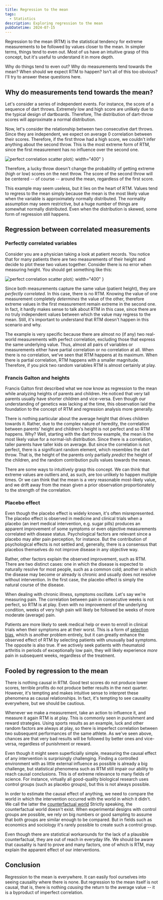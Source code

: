 ```yaml
---
title: Regression to the mean
tags:
  - Statistics
description: Exploring regression to the mean
pubDatetime: 2024-07-15
---
```


Regression to the mean (RTM) is the statistical tendency for extreme measurements to be followed by values closer to the mean. In simpler terms, things tend to even out. Most of us have an intuitive grasp of this concept, but it's useful to understand it in more depth.

Why do things tend to even out? Why do measurements tend towards the mean? When should we expect RTM to happen? Isn't all of this too obvious? I'll try to answer these questions here.

## Why do measurements tend towards the mean?

Let's consider a series of independent events. For instance, the score of a sequence of dart throws. Extremely low and high score are unlikely due to the typical design of dartboards. Therefore, The distribution of dart-throw scores will approximate a normal distribution.

Now, let's consider the relationship between two consecutive dart throws. Since they are independent, we expect on average 0 correlation between their scores. Therefore, if the first throw had a high score, we couldn't infer anything about the second throw. This is the most extreme form of RTM, since the first measurement has no influence over the second one.

![perfect correlation scatter plot](@assets/images/regression_mean/no_correlation_scatter_plot.png){: width="400" }

Therefore, a lucky throw doesn't change the probability of getting extreme (high or low) scores on the next throw. The score of the second throw will be centered -- of course -- around the mean, regardless of the first score.

This example may seem useless, but it lies on the heart of RTM. Values tend to regress to the mean simply because the mean is the most likely value when the variable is approximately normally distributed. The normality assumption may seem restrictive, but a huge number of things are somewhat normally distributed. Even when the distribution is skewed, some form of regression still happens.

## Regression between correlated measurements

### Perfectly correlated variables

Consider you are a physician taking a look at patient records. You notice that for many patients there are two measurements of their height and decide to plot these two values together. Consider there is no error when measuring height. You should get something like this:

![perfect correlation scatter plot](@assets/images/regression_mean/perfect_correlation_scatter_plot.png){: width="400" }

Since both measurements capture the same value (patient height), they are _perfectly correlated_. In this case, there is no RTM. Knowing the value of one measurement completely _determines_ the value of the other, therefore extreme values in the first measurement remain extreme in the second one. In fact, it hardly makes sense to talk about RTM in this case, since there are no truly independent values between which the value may regress to the mean. Still, it's important to understand that RTM doesn't happen in this scenario and why.

The example is very specific because there are almost no (if any) two real-world measurements with perfect correlation, excluding those that express the same underlying value. Thus, almost all pairs of variables or measurements either have partial correlation or no correlation at all. When there is no correlation, we've seen that RTM happens at its maximum. When there is partial correlation, RTM happens with a smaller magnitude. Therefore, if you pick two random variables RTM is almost certainly at play.

### Francis Galton and heights

Francis Galton first described what we now know as regression to the mean while analyzing heights of parents and children. He noticed that very tall parents usually have shorter children and vice-versa. Even though our understanding of genetics was lacking at the time, this observation laid the foundation to the concept of RTM and regression analysis more generally.

There is nothing particular about the average height that drives children towards it. Rather, due to the complex nature of heredity, the correlation between parents' height and children's height is not perfect and so RTM happens. Why? Well, starting with the dart throw example, the mean is the most likely value for a normal-ish distribution. Since there is a correlation, taller parents have taller kids on average. But since the correlation is not perfect, there is a significant random element, which resembles the dart throw. That is, the height of the parents only partially _predict_ the height of the children, and the random contribution pulls values towards the mean.

There are some ways to intuitively grasp this concept. We can think that extreme values are outliers and, as such, are too unlikely to happen multiple times. Or we can think that the mean is a very reasonable most-likely value, and we drift away from the mean given a prior observation proportionately to the strength of the correlation.

### Placebo effect

Even though the placebo effect is widely known, it's often misrepresented. The placebo effect is observed in medicine and clinical trials when a placebo (an inert medical intervention, e.g. sugar pills) produces an apparent improvement of some symptoms or even objective measurements correlated with disease status. Psychological factors are relevant since a placebo may alter pain perception, for instance. But the contribution of psychological effects is not settled and, generally, there is a consensus that placebos themselves do not improve disease in any objective way.

Rather, other factors explain the observed improvement, such as RTM. There are two distinct cases: one in which the disease is expected to naturally resolve for most people, such as a common cold; another in which the disease may become or already is chronic and usually does not resolve without intervention. In the first case, the placebo effect is simply the natural course of the disease.

When dealing with chronic illness, symptoms oscillate. Let's say we're measuring pain. The correlation between pain in consecutive weeks is not perfect, so RTM is at play. Even with no improvement of the underlying condition, weeks of very high pain will likely be followed be weeks of more moderate (average) pain.

Patients are more likely to seek medical help or even to enroll in clinical trials when their symptoms are at their worst. This is a form of [selection bias](https://en.wikipedia.org/wiki/Selection_bias), which is another problem entirely, but it can greatly enhance the observed effect of RTM by selecting patients with unusually bad symptoms. The opposite is also true. If we actively seek patients with rheumatoid arthritis in periods of exceptionally low pain, they will likely experience _more_ pain in subsequent weeks, regardless of the treatment.

## Fooled by regression to the mean

There is nothing causal in RTM. Good test scores do not produce lower scores, terrible profits do not produce better results in the next quarter. However, it's tempting and makes intuitive sense to interpret these phenomena as causal relationships. In fact, it's tempting to see causality everywhere, but we should be cautious.

Whenever we make a measurement, take an action to influence it, and measure it again RTM is at play. This is commonly seen in punishment and reward strategies. Using sports results as an example, luck and other random factors are always at play, so there is imperfect correlation between two subsequent performances of the same athlete. As we've seen above, chances are that very bad results will be followed by better ones and vice-versa, regardless of punishment or reward.

Even though it might seem superficially simple, measuring the causal effect of any intervention is surprisingly challenging. Finding a controlled environment with as little external influence as possible is already a big challenge, but statistical phenomena such as RTM still impair our ability to reach causal conclusions. This is of extreme relevance to many fields of science. For instance, virtually all good-quality biological research uses control groups (such as placebo groups), but this is not always possible.

In order to estimate the causal effect of anything, we need to compare the world in which the intervention occurred with the world in which it didn't. We call the latter the [counterfactual world](https://theincidentaleconomist.com/wordpress/counterfactuals/) Strictly speaking, the counterfactual world doesn't exist. When experimental designs with control groups are possible, we rely on big numbers or good sampling to assume that both groups are similar enough to be compared. But in fields such as economics and sociology it's rarely possible to create such a control group.

Even though there are statistical workarounds for the lack of a plausible counterfactual, they are out of reach in everyday life. We should be aware that causality is hard to prove and many factors, one of which is RTM, may explain the apparent effect of our interventions.

## Conclusion

Regression to the mean is everywhere. It can easily fool ourselves into seeing causality where there is none. But regression to the mean itself is not causal, that is, there is nothing _causing_ the return to the average value -- it is a byproduct of imperfect correlation.

